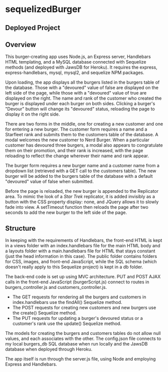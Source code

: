 # sequelizedBurger

## Deployed Project



## Overview

This burger-creating app uses Node.js, an Express server, Handlebars HTML templating, and a MySQL database connected with Sequelize methods (and deployed with JawsDB for Heroku). It requires the express, express-handlebars, mysql, mysql2, and sequelize NPM packages.

Upon loading, the app displays all the burgers listed in the burgers table of the database. Those with a "devoured" value of false are displayed on the left side of the page, while those with a "devoured" value of true are displayed on the right. The name and rank of the customer who created the burger is displayed under each burger on both sides. Clicking a burger's "Devour" button will change its "devoured" status, reloading the page to display it on the right side.

There are two forms in the middle, one for creating a new customer and one for entering a new burger. The customer form requires a name and a Starfleet rank and submits them to the customers table of the database. A modal welcomes the new customer to Nerd Burger. When a particular customer has devoured three burgers, a modal also appears to congratulate them on their promotion, and their rank is increased, with the page reloading to reflect the change wherever their name and rank appear.

The burger form requires a new burger name and a customer name from a dropdown list (retrieved with a GET call to the customers table). The new burger will be added to the burgers table of the database with a default "devoured" value of false when submitted.

Before the page is reloaded, the new burger is appended to the Replicator area. To mimic the look of a _Star Trek_ replicator, it is added invisibly as a button with the CSS property display: none, and JQuery allows it to slowly fade into view. A setTimeout function then reloads the page after two seconds to add the new burger to the left side of the page.


## Structure

In keeping with the requirements of Handlebars, the front-end HTML is kept in a views folder with an index.handlebars file for the main HTML body and a layouts folder with a main.handlebars file for HTML that stays constant (just the head information in this case). The public folder contains folders for CSS, images, and front-end JavaScript, while the SQL schema (which doesn't really apply to this Sequelize project) is kept in a db folder.

The back-end code is set up using MVC architecture. PUT and POST AJAX calls in the front-end JavaScript (burgerScript.js) connect to routes in burgers_controller.js and customers_controller.js.

* The GET requests for rendering all the burgers and customers in index.handlebars use the findAll() Sequelize method.
* The POST requests for creating new customers and new burgers use the create() Sequelize method.
* The PUT requests for updating a burger's devoured status or a customer's rank use the update() Sequelize method.

The models for creating the burgers and customers tables do not allow null values, and each associates with the other. The config.json file connects to my local burgers_db SQL database when run locally and the JawsDB database when deployed through Heroku.

The app itself is run through the server.js file, using Node and employing Express and Handlebars.